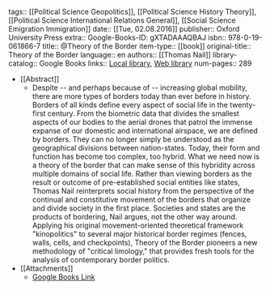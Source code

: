 tags:: [[Political Science Geopolitics]], [[Political Science History Theory]], [[Political Science International Relations General]], [[Social Science Emigration Immigration]]
date:: [[Tue, 02.08.2016]]
publisher:: Oxford University Press
extra:: Google-Books-ID: gXTADAAAQBAJ
isbn:: 978-0-19-061866-7
title:: @Theory of the Border
item-type:: [[book]]
original-title:: Theory of the Border
language:: en
authors:: [[Thomas Nail]]
library-catalog:: Google Books
links:: [Local library](zotero://select/library/items/U39ITK9V), [Web library](https://www.zotero.org/users/6520516/items/U39ITK9V)
num-pages:: 289

- [[Abstract]]
	- Despite -- and perhaps because of -- increasing global mobility, there are more types of borders today than ever before in history. Borders of all kinds define every aspect of social life in the twenty-first century. From the biometric data that divides the smallest aspects of our bodies to the aerial drones that patrol the immense expanse of our domestic and international airspace, we are defined by borders. They can no longer simply be understood as the geographical divisions between nation-states. Today, their form and function has become too complex, too hybrid. What we need now is a theory of the border that can make sense of this hybridity across multiple domains of social life. Rather than viewing borders as the result or outcome of pre-established social entities like states, Thomas Nail reinterprets social history from the perspective of the continual and constitutive movement of the borders that organize and divide society in the first place. Societies and states are the products of bordering, Nail argues, not the other way around. Applying his original movement-oriented theoretical framework "kinopolitics" to several major historical border regimes (fences, walls, cells, and checkpoints), Theory of the Border pioneers a new methodology of "critical limology," that provides fresh tools for the analysis of contemporary border politics.
- [[Attachments]]
	- [Google Books Link](https://books.google.ch/books?id=gXTADAAAQBAJ)